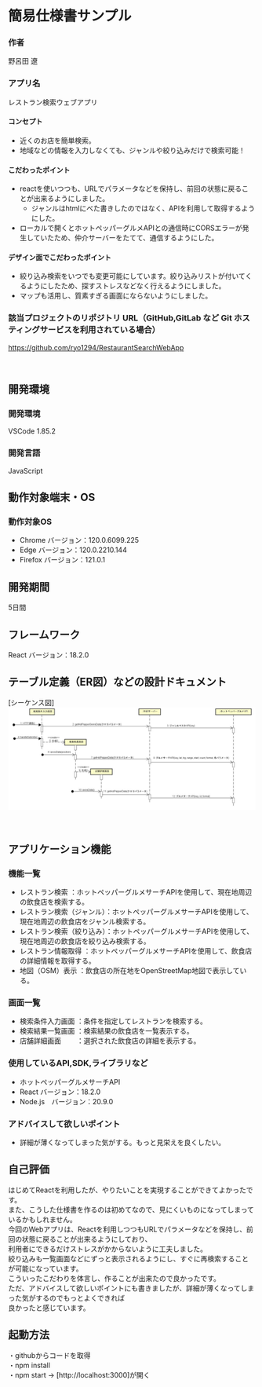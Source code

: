 # 簡易仕様書サンプル

### 作者
野呂田 遼

### アプリ名
レストラン検索ウェブアプリ

#### コンセプト
- 近くのお店を簡単検索。
- 地域などの情報を入力しなくても、ジャンルや絞り込みだけで検索可能！


#### こだわったポイント
- reactを使いつつも、URLでパラメータなどを保持し、前回の状態に戻ることが出来るようにしました。
  - ジャンルはhtmlにべた書きしたのではなく、APIを利用して取得するようにした。
- ローカルで開くとホットペッパーグルメAPIとの通信時にCORSエラーが発生していたため、仲介サーバーをたてて、通信するようにした。


#### デザイン面でこだわったポイント
- 絞り込み検索をいつでも変更可能にしています。絞り込みリストが付いてくるようにしたため、探すストレスなどなく行えるようにしました。
- マップも活用し、質素すぎる画面にならないようにしました。


### 該当プロジェクトのリポジトリ URL（GitHub,GitLab など Git ホスティングサービスを利用されている場合）
https://github.com/ryo1294/RestaurantSearchWebApp

 
## 開発環境
### 開発環境
VSCode 1.85.2

### 開発言語
JavaScript

## 動作対象端末・OS
### 動作対象OS
-	Chrome	バージョン：120.0.6099.225
-	Edge		バージョン：120.0.2210.144
-	Firefox	バージョン：121.0.1

## 開発期間
5日間

## フレームワーク
React  バージョン：18.2.0

## テーブル定義（ER図）などの設計ドキュメント
[シーケンス図]
![](sequence.jpg)
 
 
## アプリケーション機能

### 機能一覧
- レストラン検索           ：ホットペッパーグルメサーチAPIを使用して、現在地周辺の飲食店を検索する。
- レストラン検索（ジャンル）：ホットペッパーグルメサーチAPIを使用して、現在地周辺の飲食店をジャンル検索する。
- レストラン検索（絞り込み）：ホットペッパーグルメサーチAPIを使用して、現在地周辺の飲食店を絞り込み検索する。
- レストラン情報取得        ：ホットペッパーグルメサーチAPIを使用して、飲食店の詳細情報を取得する。
- 地図（OSM）表示          ：飲食店の所在地をOpenStreetMap地図で表示している。

### 画面一覧
- 検索条件入力画面 ：条件を指定してレストランを検索する。
- 検索結果一覧画面 ：検索結果の飲食店を一覧表示する。
- 店舗詳細画面　　 ：選択された飲食店の詳細を表示する。

### 使用しているAPI,SDK,ライブラリなど
- ホットペッパーグルメサーチAPI
- React    バージョン：18.2.0
- Node.js　バージョン：20.9.0

### アドバイスして欲しいポイント
- 詳細が薄くなってしまった気がする。もっと見栄えを良くしたい。

## 自己評価
はじめてReactを利用したが、やりたいことを実現することができてよかったです。\
また、こうした仕様書を作るのは初めてなので、見にくいものになってしまっているかもしれません。\
今回のWebアプリは、Reactを利用しつつもURLでパラメータなどを保持し、前回の状態に戻ることが出来るようにしており、\
利用者にできるだけストレスがかからないように工夫しました。\
絞り込みも一覧画面などにずっと表示されるようにし、すぐに再検索することが可能になっています。\
こういったこだわりを体言し、作ることが出来たので良かったです。\
ただ、アドバイスして欲しいポイントにも書きましたが、詳細が薄くなってしまった気がするのでもっとよくできれば\
良かったと感じています。

## 起動方法
・githubからコードを取得\
・npm install\
・npm start → [http://localhost:3000]が開く
